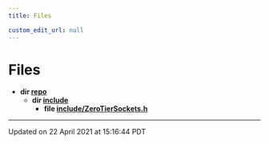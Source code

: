 ```yaml
---
title: Files

custom_edit_url: null
---
```


# Files




* **dir [repo](/autogen/libzt/files/dir_752f9258976072ab3e06b31dacb87d2d.md#dir-repo)** 
    * **dir [include](/autogen/libzt/files/dir_fe343c2a5897961f711deb37663d7822.md#dir-include)** 
        * **file [include/ZeroTierSockets.h](/autogen/libzt/files/_zero_tier_sockets_8h.md#file-zerotiersockets.h)** 



-------------------------------

Updated on 22 April 2021 at 15:16:44 PDT

